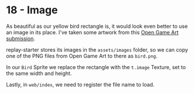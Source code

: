 # 18 - Image

As beautiful as our yellow bird rectangle is, it would look even better to use an image in its place. I've taken some artwork from this [Open Game Art submission](https://opengameart.org/content/bevouliin-free-game-character-yellow-flappy-bird).

replay-starter stores its images in the `assets/images` folder, so we can copy one of the PNG files from Open Game Art to there as `bird.png`.

In our `Bird` Sprite we replace the rectangle with the `t.image` Texture, set to the same width and height.

Lastly, in `web/index`, we need to register the file name to load.
